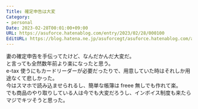 ```yaml
---
Title: 確定申告は大変
Category:
- personal
Date: 2023-02-28T00:01:00+09:00
URL: https://asuforce.hatenablog.com/entry/2023/02/28/000100
EditURL: https://blog.hatena.ne.jp/asuforcegt/asuforce.hatenablog.com/atom/entry/4207112889967225372
---
```


妻の確定申告を手伝ってたけど、なんだかんだ大変だ。  
と言っても全然数年前より楽になったと思う。  
e-tax 使うにもカードリーダーが必要だったりで、用意していた時はそれしか用途なくて悲しかった。  
今はスマホで読み込ませられるし、簡単な帳簿は freee 無しでも作れて楽。  
でも商品のやり取りしている人は今でも大変だろうし、インボイス制度も来たらマジでキツそうと思った。
